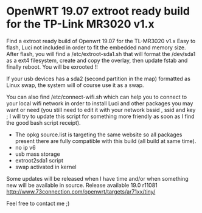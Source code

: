 # OpenWRT 19.07 extroot ready build for the TP-Link MR3020 v1.x

Find a extroot ready build of Openwrt 19.07 for the TL-MR3020 v1.x
Easy to flash, Luci not included in order to fit the embedded nand memory size.
After flash, you will find a /etc/extroot-sda1.sh that will format the /dev/sda1 as a ext4 filesystem, create and copy the overlay, then update fstab and finally reboot. You will be exrooted !! 

If your usb devices has a sda2 (second partition in the map) formatted as Linux swap, the system will of course use it as a swap.

You can also find /etc/connect-wifi.sh which can help you to connect to your local wifi network in order to install Luci and other packages you may want or need (you still need to edit it with your network bssid , ssid and key ; I will try to update this script for something more friendly as soon as I find the good bash script receipt).

* The opkg source.list is targeting the same website so all packages present there are fully compatible with this build (all build at same time).
* no ip v6
* usb mass storage
* extroot2sda1 script
* swap activated in kernel

Some updates will be released when I have time and/or when something new will be available in source.
Release available 19.0 r11081
http://www.73connection.com/openwrt/targets/ar71xx/tiny/

Feel free to contact me ;)
